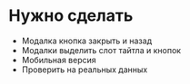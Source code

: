 # Нужно сделать

- Модалка кнопка закрыть и назад
- Модалки выделить слот тайтла и кнопок
- Мобильная версия
- Проверить на реальных данных
